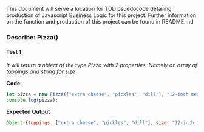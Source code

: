 This document will serve a location for TDD psuedocode detailing production of Javascript Business Logic for this project. Further information on the function and production of this project can be found in README.md

### **Describe:** Pizza() ###
#### **Test 1** ####
*It will return a object of the type Pizza with 2 properties. Namely an array of toppings and string for size*

**Code:**
```javascript
let pizza = new Pizza(["extra cheese", "pickles", "dill"], "12-inch medium");
console.log(pizza);
```

**Expected Output**
```javascript
Object {toppings: ["extra cheese", "pickles", "dill"], size: "12-inch medium"}
```
